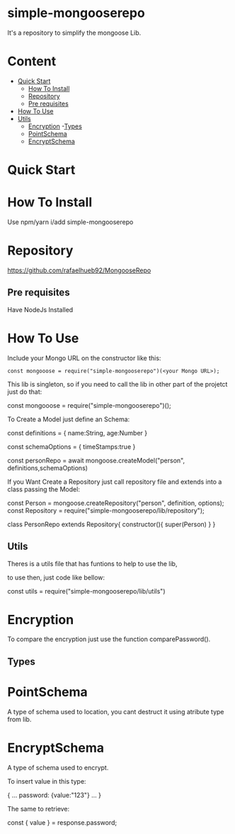 # simple-mongooserepo

It's a repository to simplify the mongoose Lib.

# Content

- [Quick Start](#quick-start)
  - [How To Install](#How-To-Install)
  - [Repository](#Repository)
  - [Pre requisites](#Pre-requisites)
- [How To Use](#How-To-Use)
- [Utils](##Utils)
  - [Encryption](#Encryption) -[Types](##Types)
  - [PointSchema](#PointSchema)
  - [EncryptSchema](#EncryptSchema)

# Quick Start

# How To Install

Use npm/yarn i/add simple-mongooserepo

# Repository

https://github.com/rafaelhueb92/MongooseRepo

## Pre requisites

Have NodeJs Installed

# How To Use

Include your Mongo URL on the constructor like this:

    const mongooose = require("simple-mongooserepo")(<your Mongo URL>);

This lib is singleton, so if you need to call the lib in other part of the projetct just do that:

const mongooose = require("simple-mongooserepo")();

To Create a Model just define an Schema:

const definitions = {
name:String,
age:Number
}

const schemaOptions = {
timeStamps:true
}

const personRepo = await mongoose.createModel("person", definitions,schemaOptions)

If you Want Create a Repository just call repository file and extends into a class passing the Model:

const Person = mongoose.createRepository("person", definition, options);
const Repository = require("simple-mongooserepo/lib/repository");

class PersonRepo extends Repository{
constructor(){
super(Person)
}
}

## Utils

Theres is a utils file that has funtions to help to use the lib,

to use then, just code like bellow:

const utils = require("simple-mongooserepo/lib/utils")

# Encryption

To compare the encryption just use the function comparePassword().

## Types

# PointSchema

A type of schema used to location, you cant destruct it using atribute type from lib.

# EncryptSchema

A type of schema used to encrypt.

To insert value in this type:

{
...
password: {value:"123"}
...
}

The same to retrieve:

const { value } = response.password;